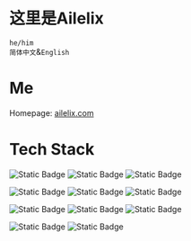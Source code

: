 # 这里是Ailelix
`he/him`  
`简体中文`&`English`  

# Me
Homepage: [ailelix.com](https://ailelix.com)  

# Tech Stack
![Static Badge](https://img.shields.io/badge/Golang-%2300ADD8?style=for-the-badge&logo=go&logoColor=white)
![Static Badge](https://img.shields.io/badge/C%23-%23512BD4?style=for-the-badge&logo=dotnet&logoColor=white)
![Static Badge](https://img.shields.io/badge/Python-%233776AB?style=for-the-badge&logo=python&logoColor=white)

![Static Badge](https://img.shields.io/badge/Vue-%234FC08D?style=for-the-badge&logo=vuedotjs&logoColor=white)
![Static Badge](https://img.shields.io/badge/Caddy-%231F88C0?style=for-the-badge&logo=caddy&logoColor=white)
![Static Badge](https://img.shields.io/badge/Cloudflare-%23F38020?style=for-the-badge&logo=cloudflarepages&logoColor=white)

![Static Badge](https://img.shields.io/badge/Arch-1793D1?style=for-the-badge&logo=ArchLinux&logoColor=white)
![Static Badge](https://img.shields.io/badge/NixOS-%235277C3?style=for-the-badge&logo=nixos&logoColor=white)
![Static Badge](https://img.shields.io/badge/Debian-%23A81D33?style=for-the-badge&logo=debian&logoColor=white)

![Static Badge](https://img.shields.io/badge/Visual_Studio-%235C2D91?style=for-the-badge&logo=visualstudio&logoColor=white)
![Static Badge](https://img.shields.io/badge/VS_Code-%23007ACC?style=for-the-badge&logo=visualstudiocode&logoColor=white)

